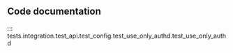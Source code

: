 ## Code documentation

::: tests.integration.test_api.test_config.test_use_only_authd.test_use_only_authd